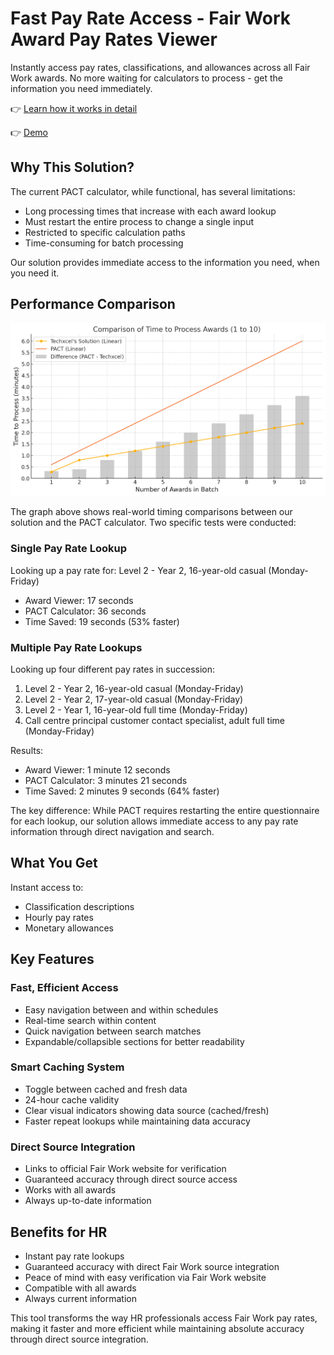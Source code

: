 # Fast Pay Rate Access - Fair Work Award Pay Rates Viewer

Instantly access pay rates, classifications, and allowances across all Fair Work awards. No more waiting for calculators to process - get the information you need immediately.

👉 [Learn how it works in detail](HOW_IT_WORKS.md)

👉 [Demo](https://67516c3e6e19bbf90709ce7b--rad-starship-8a17f6.netlify.app/)

## Why This Solution?

The current PACT calculator, while functional, has several limitations:
- Long processing times that increase with each award lookup
- Must restart the entire process to change a single input
- Restricted to specific calculation paths
- Time-consuming for batch processing

Our solution provides immediate access to the information you need, when you need it.

## Performance Comparison

![Performance Comparison](Comparison%20Of%20Time%20To%20Process%20Awards.png)

The graph above shows real-world timing comparisons between our solution and the PACT calculator. Two specific tests were conducted:

### Single Pay Rate Lookup
Looking up a pay rate for: Level 2 - Year 2, 16-year-old casual (Monday-Friday)
- Award Viewer: 17 seconds
- PACT Calculator: 36 seconds
- Time Saved: 19 seconds (53% faster)

### Multiple Pay Rate Lookups
Looking up four different pay rates in succession:
1. Level 2 - Year 2, 16-year-old casual (Monday-Friday)
2. Level 2 - Year 2, 17-year-old casual (Monday-Friday)
3. Level 2 - Year 1, 16-year-old full time (Monday-Friday)
4. Call centre principal customer contact specialist, adult full time (Monday-Friday)

Results:
- Award Viewer: 1 minute 12 seconds
- PACT Calculator: 3 minutes 21 seconds
- Time Saved: 2 minutes 9 seconds (64% faster)

The key difference: While PACT requires restarting the entire questionnaire for each lookup, our solution allows immediate access to any pay rate information through direct navigation and search.

## What You Get

Instant access to:
- Classification descriptions
- Hourly pay rates
- Monetary allowances

## Key Features

### Fast, Efficient Access
- Easy navigation between and within schedules
- Real-time search within content
- Quick navigation between search matches
- Expandable/collapsible sections for better readability

### Smart Caching System
- Toggle between cached and fresh data
- 24-hour cache validity
- Clear visual indicators showing data source (cached/fresh)
- Faster repeat lookups while maintaining data accuracy

### Direct Source Integration
- Links to official Fair Work website for verification
- Guaranteed accuracy through direct source access
- Works with all awards
- Always up-to-date information

## Benefits for HR

- Instant pay rate lookups
- Guaranteed accuracy with direct Fair Work source integration
- Peace of mind with easy verification via Fair Work website
- Compatible with all awards
- Always current information

This tool transforms the way HR professionals access Fair Work pay rates, making it faster and more efficient while maintaining absolute accuracy through direct source integration. 
